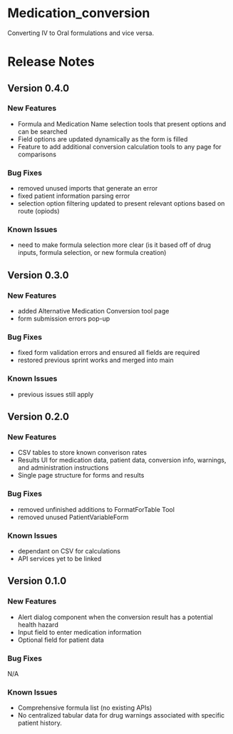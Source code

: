 # Medication_conversion
Converting IV to Oral formulations and vice versa.

# Release Notes

## Version 0.4.0

### New Features
- Formula and Medication Name selection tools that present options and can be searched
- Field options are updated dynamically as the form is filled
- Feature to add additional conversion calculation tools to any page for comparisons

  
### Bug Fixes
- removed unused imports that generate an error
- fixed patient information parsing error
- selection option filtering updated to present relevant options based on route (opiods)

### Known Issues
- need to make formula selection more clear (is it based off of drug inputs, formula selection, or new formula creation)

## Version 0.3.0

### New Features
- added Alternative Medication Conversion tool page
- form submission errors pop-up

  
### Bug Fixes
- fixed form validation errors and ensured all fields are required
- restored previous sprint works and merged into main

### Known Issues
- previous issues still apply

## Version 0.2.0

### New Features
- CSV tables to store known converison rates
- Results UI for medication data, patient data, conversion info, warnings, and administration instructions
- Single page structure for forms and results
  
### Bug Fixes
- removed unfinished additions to FormatForTable Tool
- removed unused PatientVariableForm

### Known Issues
- dependant on CSV for calculations
- API services yet to be linked


## Version 0.1.0

### New Features
- Alert dialog component when the conversion result has a potential health hazard
- Input field to enter medication information
- Optional field for patient data
  
### Bug Fixes
N/A

### Known Issues
- Comprehensive formula list (no existing APIs)
- No centralized tabular data for drug warnings associated with specific patient history.
